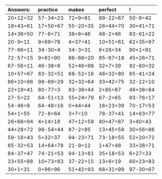 | Answers: | practice | makes | perfect | ! |
| :--- | :--- | :--- | :--- | :--- |
| 20+12=32 | 57-34=23 | 72+9=81 | 89-22=67 | 50-8=42 | 
| 18+43=61 | 17+50=67 | 55-20=35 | 26+44=70 | 30+41=71 | 
| 14+36=50 | 77-6=71 | 38+8=46 | 48-2=46 | 83-61=22 | 
| 20-9=11 | 9+69=78 | 4+37=41 | 10+51=61 | 62+35=97 | 
| 77-66=11 | 34-30=4 | 34-3=31 | 6+28=34 | 90+1=91 | 
| 72-57=15 | 9+81=90 | 86-66=20 | 85-67=18 | 45+26=71 | 
| 67-56=11 | 46-38=8 | 52+46=98 | 32+7=39 | 92-60=32 | 
| 10+57=67 | 83-32=51 | 68-52=16 | 48+32=80 | 65-41=24 | 
| 86+10=96 | 98-69=29 | 32+32=64 | 33+42=75 | 32-22=10 | 
| 22+19=41 | 80-77=3 | 83-39=44 | 2+85=87 | 46+38=84 | 
| 27-5=22 | 64-51=13 | 55+24=79 | 67-2=65 | 93-76=17 | 
| 54-46=8 | 64-48=16 | 0+44=44 | 16+23=39 | 70-17=53 | 
| 54+1=55 | 72-8=64 | 3+7=10 | 78-37=41 | 14+63=77 | 
| 26+68=94 | 4+14=18 | 47+12=59 | 40+47=87 | 3+40=43 | 
| 44+28=72 | 98-54=44 | 87-2=85 | 13+45=58 | 30+56=86 | 
| 59-16=43 | 5+32=37 | 94-23=71 | 73-18=55 | 52+20=72 | 
| 85-32=53 | 14+64=78 | 21-9=12 | 1+47=48 | 33+38=71 | 
| 84-37=47 | 74-21=53 | 94-13=81 | 35+18=53 | 6+27=33 | 
| 33+55=88 | 10+73=83 | 37-22=15 | 13+6=19 | 60+23=83 | 
| 30+1=31 | 0+96=96 | 51+42=93 | 68+31=99 | 97-30=67 | 
